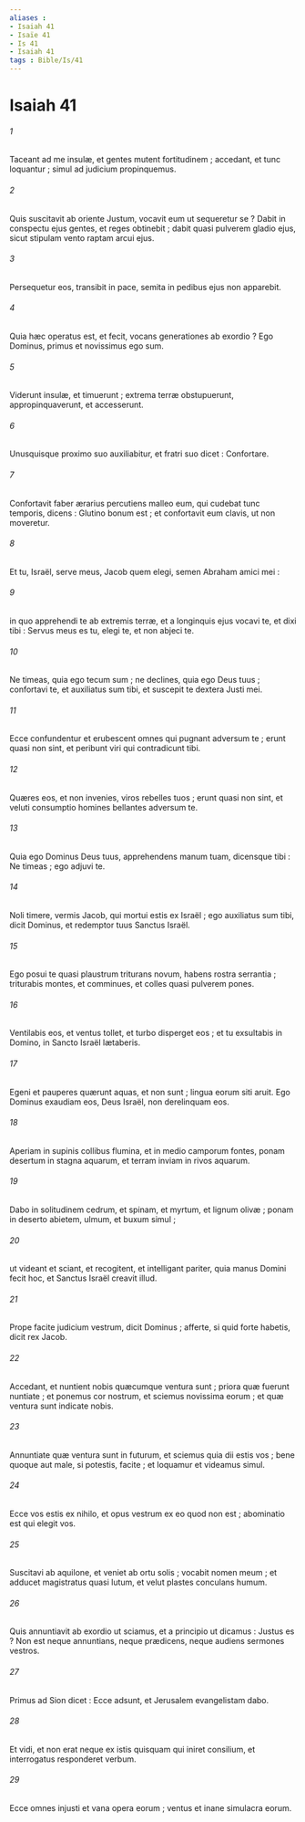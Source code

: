 ```yaml
---
aliases : 
- Isaiah 41
- Isaïe 41
- Is 41
- Isaiah 41
tags : Bible/Is/41
---
```


# Isaiah 41

###### 1
Taceant ad me insulæ, et gentes mutent fortitudinem ; accedant, et tunc loquantur ; simul ad judicium propinquemus.
###### 2
Quis suscitavit ab oriente Justum, vocavit eum ut sequeretur se ? Dabit in conspectu ejus gentes, et reges obtinebit ; dabit quasi pulverem gladio ejus, sicut stipulam vento raptam arcui ejus.
###### 3
Persequetur eos, transibit in pace, semita in pedibus ejus non apparebit.
###### 4
Quia hæc operatus est, et fecit, vocans generationes ab exordio ? Ego Dominus, primus et novissimus ego sum.
###### 5
Viderunt insulæ, et timuerunt ; extrema terræ obstupuerunt, appropinquaverunt, et accesserunt.
###### 6
Unusquisque proximo suo auxiliabitur, et fratri suo dicet : Confortare.
###### 7
Confortavit faber ærarius percutiens malleo eum, qui cudebat tunc temporis, dicens : Glutino bonum est ; et confortavit eum clavis, ut non moveretur.
###### 8
Et tu, Israël, serve meus, Jacob quem elegi, semen Abraham amici mei :
###### 9
in quo apprehendi te ab extremis terræ, et a longinquis ejus vocavi te, et dixi tibi : Servus meus es tu, elegi te, et non abjeci te.
###### 10
Ne timeas, quia ego tecum sum ; ne declines, quia ego Deus tuus ; confortavi te, et auxiliatus sum tibi, et suscepit te dextera Justi mei.
###### 11
Ecce confundentur et erubescent omnes qui pugnant adversum te ; erunt quasi non sint, et peribunt viri qui contradicunt tibi.
###### 12
Quæres eos, et non invenies, viros rebelles tuos ; erunt quasi non sint, et veluti consumptio homines bellantes adversum te.
###### 13
Quia ego Dominus Deus tuus, apprehendens manum tuam, dicensque tibi : Ne timeas ; ego adjuvi te.
###### 14
Noli timere, vermis Jacob, qui mortui estis ex Israël ; ego auxiliatus sum tibi, dicit Dominus, et redemptor tuus Sanctus Israël.
###### 15
Ego posui te quasi plaustrum triturans novum, habens rostra serrantia ; triturabis montes, et comminues, et colles quasi pulverem pones.
###### 16
Ventilabis eos, et ventus tollet, et turbo disperget eos ; et tu exsultabis in Domino, in Sancto Israël lætaberis.
###### 17
Egeni et pauperes quærunt aquas, et non sunt ; lingua eorum siti aruit. Ego Dominus exaudiam eos, Deus Israël, non derelinquam eos.
###### 18
Aperiam in supinis collibus flumina, et in medio camporum fontes, ponam desertum in stagna aquarum, et terram inviam in rivos aquarum.
###### 19
Dabo in solitudinem cedrum, et spinam, et myrtum, et lignum olivæ ; ponam in deserto abietem, ulmum, et buxum simul ;
###### 20
ut videant et sciant, et recogitent, et intelligant pariter, quia manus Domini fecit hoc, et Sanctus Israël creavit illud.
###### 21
Prope facite judicium vestrum, dicit Dominus ; afferte, si quid forte habetis, dicit rex Jacob.
###### 22
Accedant, et nuntient nobis quæcumque ventura sunt ; priora quæ fuerunt nuntiate ; et ponemus cor nostrum, et sciemus novissima eorum ; et quæ ventura sunt indicate nobis.
###### 23
Annuntiate quæ ventura sunt in futurum, et sciemus quia dii estis vos ; bene quoque aut male, si potestis, facite ; et loquamur et videamus simul.
###### 24
Ecce vos estis ex nihilo, et opus vestrum ex eo quod non est ; abominatio est qui elegit vos.
###### 25
Suscitavi ab aquilone, et veniet ab ortu solis ; vocabit nomen meum ; et adducet magistratus quasi lutum, et velut plastes conculans humum.
###### 26
Quis annuntiavit ab exordio ut sciamus, et a principio ut dicamus : Justus es ? Non est neque annuntians, neque prædicens, neque audiens sermones vestros.
###### 27
Primus ad Sion dicet : Ecce adsunt, et Jerusalem evangelistam dabo.
###### 28
Et vidi, et non erat neque ex istis quisquam qui iniret consilium, et interrogatus responderet verbum.
###### 29
Ecce omnes injusti et vana opera eorum ; ventus et inane simulacra eorum.
